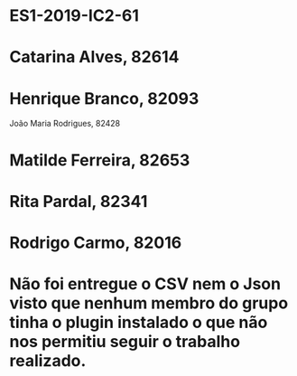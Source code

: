 # ES1-2019-IC2-61
# Catarina Alves, 82614
# Henrique Branco, 82093
João Maria Rodrigues, 82428
# Matilde Ferreira, 82653
# Rita Pardal, 82341
# Rodrigo Carmo, 82016
# Não foi entregue o CSV nem o Json visto que nenhum membro do grupo tinha o plugin instalado o que não nos permitiu seguir o trabalho realizado.
